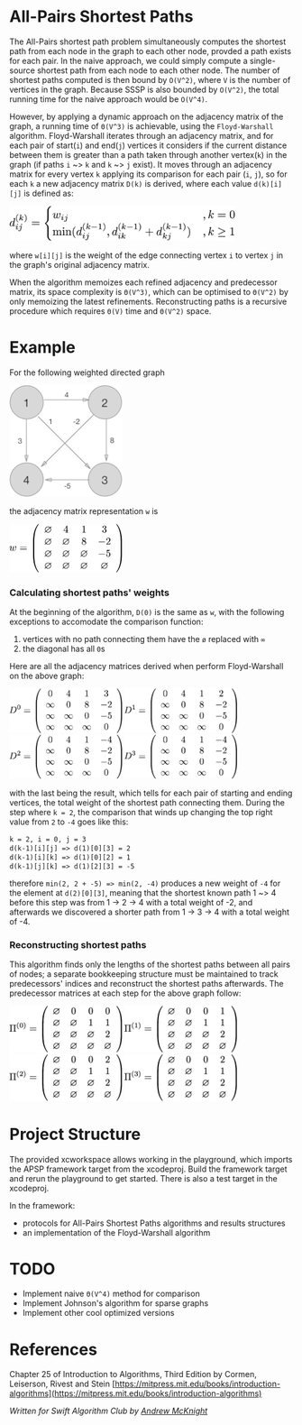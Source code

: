 # All-Pairs Shortest Paths

The All-Pairs shortest path problem simultaneously computes the shortest path from each node in the graph to each other node, provded a path exists for each pair. In the naive approach, we could simply compute a single-source shortest path from each node to each other node. The number of shortest paths computed is then bound by `O(V^2)`, where `V` is the number of vertices in the graph. Because SSSP is also bounded by `O(V^2)`, the total running time for the naive approach would be `O(V^4)`.

However, by applying a dynamic approach on the adjacency matrix of the graph, a running time of `Θ(V^3)` is achievable, using the `Floyd-Warshall` algorithm. Floyd-Warshall iterates through an adjacency matrix, and for each pair of start(`i`) and end(`j`) vertices it considers if the current distance between them is greater than a path taken through another vertex(`k`) in the graph (if paths `i` ~> `k` and `k` ~> `j` exist). It moves through an adjacency matrix for every vertex `k` applying its comparison for each pair (`i`, `j`), so for each `k` a new adjacency matrix `D(k)` is derived, where each value `d(k)[i][j]` is defined as:

<img src="img/weight_comparison_formula.png" width="400px" />

where `w[i][j]` is the weight of the edge connecting vertex `i` to vertex `j` in the graph's original adjacency matrix. 

When the algorithm memoizes each refined adjacency and predecessor matrix, its space complexity is `Θ(V^3)`, which can be optimised to `Θ(V^2)` by only memoizing the latest refinements. Reconstructing paths is a recursive procedure which requires `Θ(V)` time and `Θ(V^2)` space.

# Example

For the following weighted directed graph

<img src="img/example_graph.png" width="200px" />

the adjacency matrix representation `w` is

<img src="img/original_adjacency_matrix.png" width="200px" />

### Calculating shortest paths' weights

At the beginning of the algorithm, `D(0)` is the same as `w`, with the following exceptions to accomodate the comparison function:

1. vertices with no path connecting them have the `ø` replaced with `∞` 
2. the diagonal has all `0`s

Here are all the adjacency matrices derived when perform Floyd-Warshall on the above graph:

<img src="img/d0.png" width="200px" />
<img src="img/d1.png" width="200px" />

<img src="img/d2.png" width="200px" />
<img src="img/d3.png" width="200px" />

with the last being the result, which tells for each pair of starting and ending vertices, the total weight of the shortest path connecting them. During the step where `k = 2`, the comparison that winds up changing the top right value from `2` to `-4` goes like this:

	k = 2, i = 0, j = 3
	d(k-1)[i][j] => d(1)[0][3] = 2
	d(k-1)[i][k] => d(1)[0][2] = 1
	d(k-1)[j][k] => d(1)[2][3] = -5

therefore `min(2, 2 + -5) => min(2, -4)` produces a new weight of `-4` for the element at `d(2)[0][3]`, meaning that the shortest known path 1 ~> 4 before this step was from 1 -> 2 -> 4 with a total weight of -2, and afterwards we discovered a shorter path from 1 -> 3 -> 4 with a total weight of -4.

### Reconstructing shortest paths

This algorithm finds only the lengths of the shortest paths between all pairs of nodes; a separate bookkeeping structure must be maintained to track predecessors' indices and reconstruct the shortest paths afterwards. The predecessor matrices at each step for the above graph follow:

<img src="img/pi0.png" width="200px" />
<img src="img/pi1.png" width="200px" />

<img src="img/pi2.png" width="200px" />
<img src="img/pi3.png" width="200px" />

# Project Structure

The provided xcworkspace allows working in the playground, which imports the APSP framework target from the xcodeproj. Build the framework target and rerun the playground to get started. There is also a test target in the xcodeproj. 

In the framework:

- protocols for All-Pairs Shortest Paths algorithms and results structures
- an implementation of the Floyd-Warshall algorithm

# TODO

- Implement naive `Θ(V^4)` method for comparison
- Implement Johnson's algorithm for sparse graphs
- Implement other cool optimized versions

# References

Chapter 25 of Introduction to Algorithms, Third Edition by Cormen, Leiserson, Rivest and Stein [https://mitpress.mit.edu/books/introduction-algorithms](https://mitpress.mit.edu/books/introduction-algorithms)

*Written for Swift Algorithm Club by [Andrew McKnight](https://github.com/armcknight)*